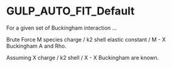# GULP_AUTO_FIT_Default

For a given set of Buckingham interaction ...

Brute Force M species charge / k2 shell elastic constant / M - X Buckingham A and Rho.

Assuming X charge / k2 shell / X - X Buckingham are known.
